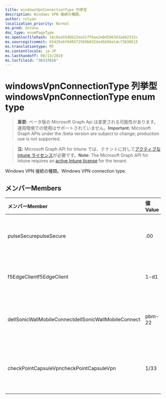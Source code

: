 ```yaml
---
title: windowsVpnConnectionType 列挙型
description: Windows VPN 接続の種類。
author: rolyon
localization_priority: Normal
ms.prod: Intune
doc_type: enumPageType
ms.openlocfilehash: 18c6ea554bb22ee31ff6ae2e0d596343ad42532c
ms.sourcegitcommit: b5425ebf648572569b032ded5b56e1dcf3830515
ms.translationtype: MT
ms.contentlocale: ja-JP
ms.lasthandoff: 08/13/2019
ms.locfileid: "36337616"
---
```

# <a name="windowsvpnconnectiontype-enum-type"></a><span data-ttu-id="b74fa-103">windowsVpnConnectionType 列挙型</span><span class="sxs-lookup"><span data-stu-id="b74fa-103">windowsVpnConnectionType enum type</span></span>

> <span data-ttu-id="b74fa-104">**重要:** ベータ版の Microsoft Graph Api は変更される可能性があります。運用環境での使用はサポートされていません。</span><span class="sxs-lookup"><span data-stu-id="b74fa-104">**Important:** Microsoft Graph APIs under the /beta version are subject to change; production use is not supported.</span></span>

> <span data-ttu-id="b74fa-105">**注:** Microsoft Graph API for Intune では、テナントに対して[アクティブな intune ライセンス](https://go.microsoft.com/fwlink/?linkid=839381)が必要です。</span><span class="sxs-lookup"><span data-stu-id="b74fa-105">**Note:** The Microsoft Graph API for Intune requires an [active Intune license](https://go.microsoft.com/fwlink/?linkid=839381) for the tenant.</span></span>

<span data-ttu-id="b74fa-106">Windows VPN 接続の種類。</span><span class="sxs-lookup"><span data-stu-id="b74fa-106">Windows VPN connection type.</span></span>

## <a name="members"></a><span data-ttu-id="b74fa-107">メンバー</span><span class="sxs-lookup"><span data-stu-id="b74fa-107">Members</span></span>
|<span data-ttu-id="b74fa-108">メンバー</span><span class="sxs-lookup"><span data-stu-id="b74fa-108">Member</span></span>|<span data-ttu-id="b74fa-109">値</span><span class="sxs-lookup"><span data-stu-id="b74fa-109">Value</span></span>|<span data-ttu-id="b74fa-110">説明</span><span class="sxs-lookup"><span data-stu-id="b74fa-110">Description</span></span>|
|:---|:---|:---|
|<span data-ttu-id="b74fa-111">pulseSecure</span><span class="sxs-lookup"><span data-stu-id="b74fa-111">pulseSecure</span></span>|<span data-ttu-id="b74fa-112">.0</span><span class="sxs-lookup"><span data-stu-id="b74fa-112">0</span></span>|<span data-ttu-id="b74fa-113">パルスがセキュリティで保護されています。</span><span class="sxs-lookup"><span data-stu-id="b74fa-113">Pulse Secure.</span></span>|
|<span data-ttu-id="b74fa-114">f5EdgeClient</span><span class="sxs-lookup"><span data-stu-id="b74fa-114">f5EdgeClient</span></span>|<span data-ttu-id="b74fa-115">1-d</span><span class="sxs-lookup"><span data-stu-id="b74fa-115">1</span></span>|<span data-ttu-id="b74fa-116">F5 キーを押したエッジクライアント。</span><span class="sxs-lookup"><span data-stu-id="b74fa-116">F5 Edge Client.</span></span>|
|<span data-ttu-id="b74fa-117">dellSonicWallMobileConnect</span><span class="sxs-lookup"><span data-stu-id="b74fa-117">dellSonicWallMobileConnect</span></span>|<span data-ttu-id="b74fa-118">pbm-2</span><span class="sxs-lookup"><span data-stu-id="b74fa-118">2</span></span>|<span data-ttu-id="b74fa-119">Dell SonicWALL モバイル接続。</span><span class="sxs-lookup"><span data-stu-id="b74fa-119">Dell SonicWALL Mobile Connection.</span></span>|
|<span data-ttu-id="b74fa-120">checkPointCapsuleVpn</span><span class="sxs-lookup"><span data-stu-id="b74fa-120">checkPointCapsuleVpn</span></span>|<span data-ttu-id="b74fa-121">1/3</span><span class="sxs-lookup"><span data-stu-id="b74fa-121">3</span></span>|<span data-ttu-id="b74fa-122">[カプセル接続] VPN をチェックします。</span><span class="sxs-lookup"><span data-stu-id="b74fa-122">Check Point Capsule VPN.</span></span>|



